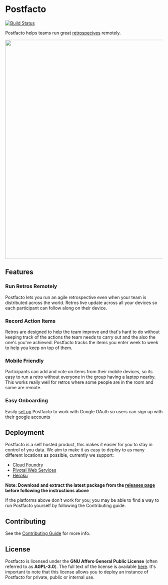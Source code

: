 # Postfacto
[![Build Status](https://travis-ci.org/pivotal/postfacto.svg?branch=master)](https://travis-ci.org/pivotal/postfacto)

Postfacto helps teams run great [retrospecives](https://content.pivotal.io/blog/how-to-run-a-really-good-retrospective) remotely.

<p align="center">
  <img width="700px" src="https://github.com/crswty/postfacto/blob/feat-new-readme/media/sample-retro.gif?raw=true" />
</p>


## Features

### Run Retros Remotely
Postfacto lets you run an agile retrospective even when your team is distributed across the world. Retros live update across all your devices
so each participant can follow along on their device.

### Record Action Items
Retros are designed to help the team improve and that's hard to do without keeping track of the actions the team needs to carry 
out and the also the one's you've achieved. Postfacto tracks the items you enter week to week to help you keep on top of them.

### Mobile Friendly
Participants can add and vote on items from their mobile devices, so its easy to run a retro without everyone in the group having a laptop nearby. This works really well for retros where some people 
are in the room and some are remote.

### Easy Onboarding
Easily [set up](https://github.com/pivotal/postfacto/tree/master/deployment#allowing-users-to-create-retros) Postfacto to work with Google OAuth so users can sign up with their google accounts

## Deployment

Postfacto is a self hosted product, this makes it easier for you to stay in control of you data.
We aim to make it as easy to deploy to as many different locations as possible, currently we support:

* [Cloud Foundry](https://github.com/pivotal/postfacto/tree/master/deployment#pivotal-cloud-foundry)
* [Pivotal Web Services](https://github.com/pivotal/postfacto/tree/master/deployment#pivotal-web-services)
* [Heroku](https://github.com/pivotal/postfacto/tree/master/deployment#heroku)

**Note: Download and extract the latest package from the [releases page](https://github.com/pivotal/postfacto/releases) before following the instructions above**

If the platforms above don't work for you; you may be able to find a way to run Postfacto yourself by following the Contributing guide.

## Contributing

See the [Contributing Guide](https://github.com/pivotal/postfacto/blob/master/CONTRIBUTING.md) for more info.

## License

Postfacto is licensed under the **GNU Affero General Public License** (often referred to as **AGPL-3.0**). The full text 
of the license is available [here](https://github.com/pivotal/postfacto/blob/master/LICENSE.md). It's important to note 
that this license allows you to deploy an instance of Postfacto for private, public or internal use.

